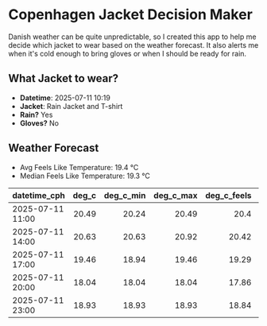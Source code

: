 
# Copenhagen Jacket Decision Maker

Danish weather can be quite unpredictable, so I created this app to help me decide which jacket to wear based on the weather forecast. 
It also alerts me when it's cold enough to bring gloves or when I should be ready for rain.

## What Jacket to wear?

- **Datetime**: 2025-07-11 10:19
- **Jacket**: Rain Jacket and T-shirt
- **Rain?** Yes
- **Gloves?** No

## Weather Forecast
- Avg Feels Like Temperature: 19.4 °C
- Median Feels Like Temperature: 19.3 °C

| datetime_cph     |   deg_c |   deg_c_min |   deg_c_max |   deg_c_feels | weather   | wind   | rain   |
|:-----------------|--------:|------------:|------------:|--------------:|:----------|:-------|:-------|
| 2025-07-11 11:00 |   20.49 |       20.24 |       20.49 |         20.4  | Clear     | Medium | None   |
| 2025-07-11 14:00 |   20.63 |       20.63 |       20.92 |         20.42 | Clouds    | Medium | None   |
| 2025-07-11 17:00 |   19.46 |       18.94 |       19.46 |         19.29 | Rain      | High   | Low    |
| 2025-07-11 20:00 |   18.04 |       18.04 |       18.04 |         17.86 | Rain      | High   | Low    |
| 2025-07-11 23:00 |   18.93 |       18.93 |       18.93 |         18.84 | Rain      | High   | Low    |
        
